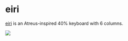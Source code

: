 # eiri
[eiri](https://github.com/EMajesty/eiri) is an Atreus-inspired 40% keyboard with 6 columns.

![](iiw7anxu.bmp)